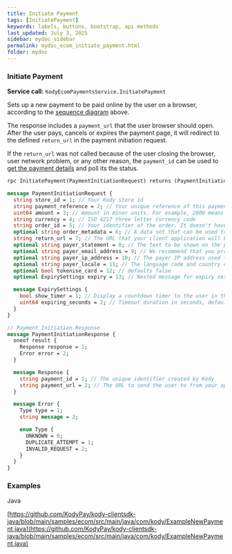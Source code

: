 ```yaml
---
title: Initiate Payment
tags: [InitiatePayment]
keywords: labels, buttons, bootstrap, api methods
last_updated: July 3, 2025
sidebar: mydoc_sidebar
permalink: mydoc_ecom_initiate_payment.html
folder: mydoc
---
```



### Initiate Payment

**Service call:** `KodyEcomPaymentsService.InitiatePayment`

Sets up a new payment to be paid online by the user on a browser, according to the [sequence diagram](https://www.notion.so/Kody-Payments-API-Documentation-e26a60bace804508a3a30bda512a29c8?pvs=21) above. 

The response includes a `payment_url` that the user browser should open. After the user pays, cancels or expires the payment page, it will redirect to the defined `return_url` in the payment initiation request.

If the `return_url` was not called because of the user closing the browser, user network problem, or any other reason, the `payment_id` can be used to [get the payment details](https://www.notion.so/Kody-Payments-API-Documentation-e26a60bace804508a3a30bda512a29c8?pvs=21) and poll its the status.

```protobuf
rpc InitiatePayment(PaymentInitiationRequest) returns (PaymentInitiationResponse);

message PaymentInitiationRequest {
  string store_id = 1; // Your Kody store id
  string payment_reference = 2; // Your unique reference of this payment request.
  uint64 amount = 3; // Amount in minor units. For example, 2000 means GBP 20.00.
  string currency = 4; // ISO 4217 three letter currency code
  string order_id = 5; // Your identifier of the order. It doesn't have to be unique, for example when the same order has multiple payments.
  optional string order_metadata = 6; // A data set that can be used to store information about the order and used in the payment details. For example a JSON with checkout items. It will be useful as evidence to challenge chargebacks or any risk data.
  string return_url = 7; // The URL that your client application will be redirected to after the payment is authorised. You can include additional query parameters, for example, the user id or order reference.
  optional string payer_statement = 8; // The text to be shown on the payer's bank statement. Maximum 22 characters, otherwise banks might truncate the string. If not set it will use the store's terminals receipt printing name. Allowed characters: a-z, A-Z, 0-9, spaces, and special characters . , ' _ - ? + * /
  optional string payer_email_address = 9; // We recommend that you provide this data, as it is used in velocity fraud checks. Required for 3D Secure 2 transactions.
  optional string payer_ip_address = 10; // The payer IP address used for risk checks, also required for 3D Secure 2 transactions.
  optional string payer_locale = 11; // The language code and country code to specify the language to display the payment pages. It will default to en_GB if not set.
  optional bool tokenise_card = 12; // defaults false
  optional ExpirySettings expiry = 13; // Nested message for expiry settings

  message ExpirySettings {
    bool show_timer = 1; // Display a countdown timer to the user in the payment page, default is false
    uint64 expiring_seconds = 2; // Timeout duration in seconds, defaults to 1800 seconds (30 minutes)
  }
}

// Payment Initiation Response
message PaymentInitiationResponse {
  oneof result {
    Response response = 1;
    Error error = 2;
  }

  message Response {
    string payment_id = 1; // The unique identifier created by Kody
    string payment_url = 2; // The URL to send the user to from your application
  }

  message Error {
    Type type = 1;
    string message = 2;

    enum Type {
      UNKNOWN = 0;
      DUPLICATE_ATTEMPT = 1;
      INVALID_REQUEST = 2;
    }
  }
}
```

### Examples

Java

[https://github.com/KodyPay/kody-clientsdk-java/blob/main/samples/ecom/src/main/java/com/kody/ExampleNewPayment.java](https://github.com/KodyPay/kody-clientsdk-java/blob/main/samples/ecom/src/main/java/com/kody/ExampleNewPayment.java)